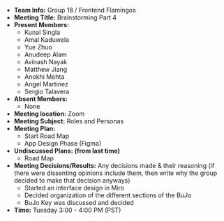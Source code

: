 * **Team Info:** Group 18 / Frontend Flamingos
* **Meeting Title:** Brainstorming Part 4
* **Present Members:**
  - Kunal Singla
  - Amal Kaduwela
  - Yue Zhuo
  - Anudeep Alam
  - Avinash Nayak
  - Matthew Jiang
  - Anokhi Mehta
  - Angel Martinez
  - Sergio Talavera
* **Absent Members:**
  - None
* **Meeting location:** Zoom
* **Meeting Subject:** Roles and Personas
* **Meeting Plan:**
  - Start Road Map
  - App Design Phase (Figma)
* **Undiscussed Plans: (from last time)** 
  - Road Map
* **Meeting Decisions/Results:** Any decisions made & their reasoning (if there were dissenting opinions include them, then write why the group decided to make that decision anyways)
  - Started an interface design in Miro
  - Decided organization of the different sections of the BuJo
  - BuJo Key was discussed and decided
* **Time:** Tuesday 3:00 - 4:00 PM (PST)